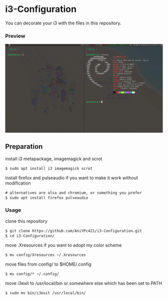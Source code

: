 # i3-Configuration

You can decorate your i3 with the files in this repository.

### Preview
![Image text](https://github.com/AniYPc421/i3-Configuration/blob/master/readme_sources/preview.png)

## Preparation
install i3 metapackage, imagemagick and scrot
``` shell
$ sudo apt install i3 imagemagick scrot
```
install firefox and pulseaudio if you want to make it work without modification
``` shell
# alternatives are alsa and chromium, or something you prefer
$ sudo apt install firefox pulseaudio
```

### Usage
clone this repository
``` shell
$ git clone https://github.com/AniYPc421/i3-Configuration.git
$ cd i3-Configuration/
```
move .Xresources if you want to adopt my color scheme
```shell
$ mv config/Xresources ~/.Xresources
```
move files from config/ to $HOME/.config
``` shell
$ mv config/* ~/.config/
```
move i3exit to /usr/local/bin or somewhere else which has been set to PATH
``` shell
$ sudo mv bin/i3exit /usr/local/bin/
```
